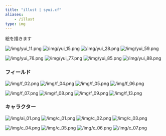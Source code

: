 ```yaml
---
title: "illust | syui.cf"
aliases:
    - /illust
type: img
---
```


絵を描きます

<p class="img-fa-bars"><a href="/imgall/"><i class="fas fa-bars"></i></a></p>

![/img/yui_11.png](/img/yui_11.png)
![/img/yui_15.png](/img/yui_15.png)
![/img/yui_28.png](/img/yui_28.png)
![/img/yui_59.png](/img/yui_59.png)

![/img/yui_76.png](/img/yui_76.png)
![/img/yui_77.png](/img/yui_77.png)
![/img/yui_85.png](/img/yui_85.png)
![/img/yui_88.png](/img/yui_88.png)


### フィールド

![/img/f_02.png](/img/f_02.png)
![/img/f_04.png](/img/f_04.png)
![/img/f_05.png](/img/f_05.png)
![/img/f_06.png](/img/f_06.png)

![/img/f_07.png](/img/f_07.png)
![/img/f_08.png](/img/f_08.png)
![/img/f_09.png](/img/f_09.png)
![/img/f_13.png](/img/f_13.png)

### キャラクター

![/img/ai_01.png](/img/ai_01.png)
![/img/c_01.png](/img/c_01.png)
![/img/c_02.png](/img/c_02.png)
![/img/c_03.png](/img/c_03.png)

![/img/c_04.png](/img/c_04.png)
![/img/c_05.png](/img/c_05.png)
![/img/c_06.png](/img/c_06.png)
![/img/c_07.png](/img/c_07.png)


<a href="/imgall/"><i class="fas fa-bars"></i></a>

